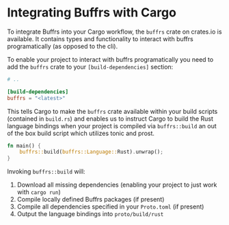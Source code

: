 # Integrating Buffrs with Cargo

To integrate Buffrs into your Cargo workflow, the `buffrs` crate on crates.io
is available. It contains types and functionality to interact with buffrs
programatically (as opposed to the cli).

To enable your project to interact with buffrs programatically you need to add
the `buffrs` crate to your `[build-dependencies]` section:

```toml
# ..

[build-dependencies]
buffrs = "<latest>"
```

This tells Cargo to make the `buffrs` crate available within your build scripts
(contained in `build.rs`) and enables us to instruct Cargo to build the Rust
language bindings when your project is compiled via `buffrs::build` an out of
the box build script which utilizes tonic and prost.

```rust
fn main() {
    buffrs::build(buffrs::Language::Rust).unwrap();
}
```

Invoking `buffrs::build` will:

1. Download all missing dependencies (enabling your project to just work with
   `cargo run`)
2. Compile locally defined Buffrs packages (if present)
3. Compile all dependencies specified in your `Proto.toml` (if present)
4. Output the language bindings into `proto/build/rust`
